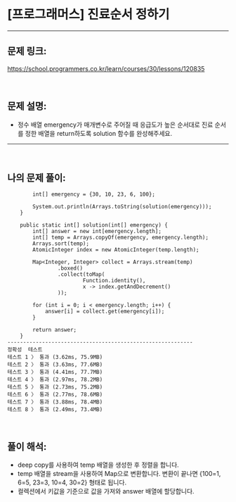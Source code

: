 # [프로그래머스] 진료순서 정하기

---

## 문제 링크:

https://school.programmers.co.kr/learn/courses/30/lessons/120835

<br>

## 문제 설명:

-  정수 배열 emergency가 매개변수로 주어질 때 응급도가 높은 순서대로 진료 순서를 정한 배열을 return하도록 solution 함수를 완성해주세요.

---

<br>

## 나의 문제 풀이:

```javapublic static void main(String[] args) {
        int[] emergency = {30, 10, 23, 6, 100};

        System.out.println(Arrays.toString(solution(emergency)));
    }

    public static int[] solution(int[] emergency) {
        int[] answer = new int[emergency.length];
        int[] temp = Arrays.copyOf(emergency, emergency.length);
        Arrays.sort(temp);
        AtomicInteger index = new AtomicInteger(temp.length);

        Map<Integer, Integer> collect = Arrays.stream(temp)
                .boxed()
                .collect(toMap(
                        Function.identity(),
                        x -> index.getAndDecrement()
                ));

        for (int i = 0; i < emergency.length; i++) {
            answer[i] = collect.get(emergency[i]);
        }

        return answer;
    }
-----------------------------------------------------------
정확성  테스트
테스트 1 〉	통과 (3.62ms, 75.9MB)
테스트 2 〉	통과 (3.63ms, 77.6MB)
테스트 3 〉	통과 (4.41ms, 77.7MB)
테스트 4 〉	통과 (2.97ms, 78.2MB)
테스트 5 〉	통과 (2.73ms, 75.2MB)
테스트 6 〉	통과 (2.77ms, 78.6MB)
테스트 7 〉	통과 (3.88ms, 78.4MB)
테스트 8 〉	통과 (2.49ms, 73.4MB)
```

<br>

## 풀이 해석:
- deep copy를 사용하여 temp 배열을 생성한 후 정렬을 합니다.
- temp 배열을 stream을 사용하여 Map으로 변환합니다. 변환이 끝나면 {100=1, 6=5, 23=3, 10=4, 30=2} 형태로 됩니다.
- 컬렉션에서 키값을 기준으로 값을 가져와 answer 배열에 할당합니다.
